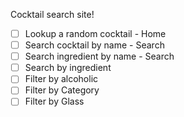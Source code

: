 Cocktail search site!

- [ ] Lookup a random cocktail - Home
- [ ] Search cocktail by name - Search
- [ ] Search ingredient by name - Search
- [ ] Search by ingredient
- [ ] Filter by alcoholic
- [ ] Filter by Category
- [ ] Filter by Glass
